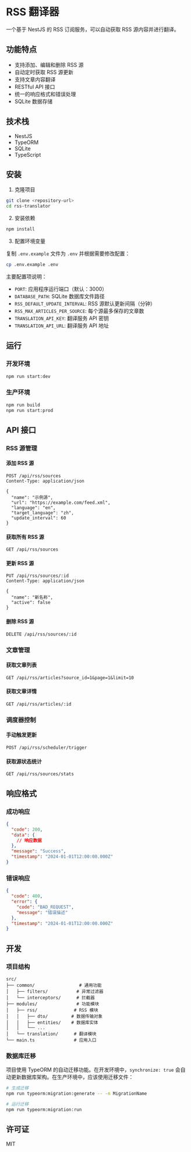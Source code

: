 # RSS 翻译器

一个基于 NestJS 的 RSS 订阅服务，可以自动获取 RSS 源内容并进行翻译。

## 功能特点

- 支持添加、编辑和删除 RSS 源
- 自动定时获取 RSS 源更新
- 支持文章内容翻译
- RESTful API 接口
- 统一的响应格式和错误处理
- SQLite 数据存储

## 技术栈

- NestJS
- TypeORM
- SQLite
- TypeScript

## 安装

1. 克隆项目

```bash
git clone <repository-url>
cd rss-translator
```

2. 安装依赖

```bash
npm install
```

3. 配置环境变量

复制 `.env.example` 文件为 `.env` 并根据需要修改配置：

```bash
cp .env.example .env
```

主要配置项说明：

- `PORT`: 应用程序运行端口（默认：3000）
- `DATABASE_PATH`: SQLite 数据库文件路径
- `RSS_DEFAULT_UPDATE_INTERVAL`: RSS 源默认更新间隔（分钟）
- `RSS_MAX_ARTICLES_PER_SOURCE`: 每个源最多保存的文章数
- `TRANSLATION_API_KEY`: 翻译服务 API 密钥
- `TRANSLATION_API_URL`: 翻译服务 API 地址

## 运行

### 开发环境

```bash
npm run start:dev
```

### 生产环境

```bash
npm run build
npm run start:prod
```

## API 接口

### RSS 源管理

#### 添加 RSS 源

```http
POST /api/rss/sources
Content-Type: application/json

{
  "name": "示例源",
  "url": "https://example.com/feed.xml",
  "language": "en",
  "target_language": "zh",
  "update_interval": 60
}
```

#### 获取所有 RSS 源

```http
GET /api/rss/sources
```

#### 更新 RSS 源

```http
PUT /api/rss/sources/:id
Content-Type: application/json

{
  "name": "新名称",
  "active": false
}
```

#### 删除 RSS 源

```http
DELETE /api/rss/sources/:id
```

### 文章管理

#### 获取文章列表

```http
GET /api/rss/articles?source_id=1&page=1&limit=10
```

#### 获取文章详情

```http
GET /api/rss/articles/:id
```

### 调度器控制

#### 手动触发更新

```http
POST /api/rss/scheduler/trigger
```

#### 获取源状态统计

```http
GET /api/rss/sources/stats
```

## 响应格式

### 成功响应

```json
{
  "code": 200,
  "data": {
    // 响应数据
  },
  "message": "Success",
  "timestamp": "2024-01-01T12:00:00.000Z"
}
```

### 错误响应

```json
{
  "code": 400,
  "error": {
    "code": "BAD_REQUEST",
    "message": "错误描述"
  },
  "timestamp": "2024-01-01T12:00:00.000Z"
}
```

## 开发

### 项目结构

```
src/
├── common/                 # 通用功能
│   ├── filters/           # 异常过滤器
│   └── interceptors/      # 拦截器
├── modules/               # 功能模块
│   ├── rss/              # RSS 模块
│   │   ├── dto/         # 数据传输对象
│   │   ├── entities/    # 数据库实体
│   │   └── ...
│   └── translation/      # 翻译模块
└── main.ts               # 应用入口
```

### 数据库迁移

项目使用 TypeORM 的自动迁移功能。在开发环境中，`synchronize: true` 会自动更新数据库架构。在生产环境中，应该使用迁移文件：

```bash
# 生成迁移
npm run typeorm:migration:generate -- -n MigrationName

# 运行迁移
npm run typeorm:migration:run
```

## 许可证

MIT